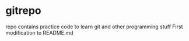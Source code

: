 # gitrepo
repo contains practice code to learn git and other programming stuff
First modification to README.md

